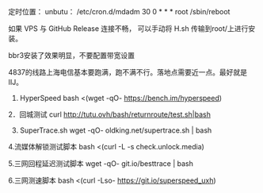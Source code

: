 定时位置： unbutu：   /etc/cron.d/mdadm
30 0 * * * root /sbin/reboot

如果 VPS 与 GitHub Release 连接不畅， 可以手动将 H.sh 传输到root/上进行安装。

bbr3安装了效果明显，不要配置带宽设置

4837的线路上海电信基本要跑满，跑不满不行。落地点需要近一点。最好就是IIJ。

1. HyperSpeed
bash <(wget -qO- https://bench.im/hyperspeed)

2．回城测试
curl http://tutu.ovh/bash/returnroute/test.sh|bash

3. SuperTrace.sh
wget -qO- oldking.net/supertrace.sh | bash

4.流媒体解锁测试脚本
bash <(curl -L -s check.unlock.media)

5.三网回程延迟测试脚本
wget -qO- git.io/besttrace | bash

6.三网测速脚本
bash <(curl -Lso- https://git.io/superspeed_uxh)

